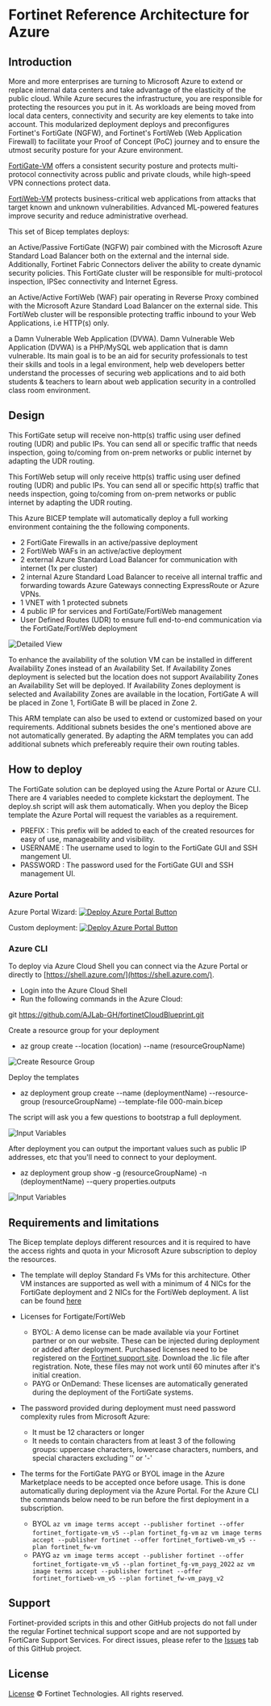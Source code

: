 # Fortinet Reference Architecture for Azure


## Introduction

More and more enterprises are turning to Microsoft Azure to extend or replace internal data centers and take advantage of the elasticity of the public cloud. While Azure secures the infrastructure, you are responsible for protecting the resources you put in it. As workloads are being moved from local data centers, connectivity and security are key elements to take into account. This modularized deployment deploys and preconfigures Fortinet's FortiGate (NGFW), and Fortinet's FortiWeb (Web Application Firewall) to facilitate your Proof of Concept (PoC) journey and to ensure the utmost security posture for your Azure environment.

[FortiGate-VM](https://www.fortinet.com/products/private-cloud-security/fortigate-virtual-appliances) offers a consistent security posture and protects multi-protocol connectivity across public and private clouds, while high-speed VPN connections protect data.

[FortiWeb-VM](https://www.fortinet.com/products/web-application-firewall/fortiweb) protects business-critical web applications from attacks that target known and unknown vulnerabilities. Advanced ML-powered features improve security and reduce administrative overhead.

This set of Bicep templates deploys:

 an Active/Passive FortiGate (NGFW) pair combined with the Microsoft Azure Standard Load Balancer both on the external and the internal side. Additionally, Fortinet Fabric Connectors deliver the ability to create dynamic security policies. This FortiGate cluster will be responsible for multi-protocol inspection, IPSec connectivity and Internet Egress.

 an Active/Active FortiWeb (WAF) pair operating in Reverse Proxy combined with the Microsoft Azure Standard Load Balancer on the external side. This FortiWeb cluster will be responsible protecting traffic inbound to your Web Applications, i.e HTTP(s) only.

 a Damn Vulnerable Web Application (DVWA). Damn Vulnerable Web Application (DVWA) is a PHP/MySQL web application that is damn vulnerable. Its main goal is to be an aid for security professionals to test their skills and tools in a legal environment, help web developers better understand the processes of securing web applications and to aid both students & teachers to learn about web application security in a controlled class room environment.

## Design

This FortiGate setup will receive non-http(s) traffic using user defined routing (UDR) and public IPs. You can send all or specific traffic that needs inspection, going to/coming from on-prem networks or public internet by adapting the UDR routing.

This FortiWeb setup will only receive http(s) traffic using user defined routing (UDR) and public IPs. You can send all or specific http(s) traffic that needs inspection, going to/coming from on-prem networks or public internet by adapting the UDR routing.

This Azure BICEP template will automatically deploy a full working environment containing the the following components.

- 2 FortiGate Firewalls in an active/passive deployment
- 2 FortiWeb WAFs in an active/active deployment
- 2 external Azure Standard Load Balancer for communication with internet (1x per cluster)
- 2 internal Azure Standard Load Balancer to receive all internal traffic and forwarding towards Azure Gateways connecting ExpressRoute or Azure VPNs.
- 1 VNET with 1 protected subnets
- 4 public IP for services and FortiGate/FortiWeb management
- User Defined Routes (UDR) to ensure full end-to-end communication via the FortiGate/FortiWeb deployment

![Detailed View](https://raw.githubusercontent.com/AJLab-GH/fortinetCloudBlueprint/staging/Images/Detailed%20View.png)

To enhance the availability of the solution VM can be installed in different Availability Zones instead of an Availability Set. If Availability Zones deployment is selected but the location does not support Availability Zones an Availability Set will be deployed. If Availability Zones deployment is selected and Availability Zones are available in the location, FortiGate A will be placed in Zone 1, FortiGate B will be placed in Zone 2.

This ARM template can also be used to extend or customized based on your requirements. Additional subnets besides the one's mentioned above are not automatically generated. By adapting the ARM templates you can add additional subnets which prefereably require their own routing tables.

## How to deploy

The FortiGate solution can be deployed using the Azure Portal or Azure CLI. There are 4 variables needed to complete kickstart the deployment. The deploy.sh script will ask them automatically. When you deploy the Bicep template the Azure Portal will request the variables as a requirement.

- PREFIX : This prefix will be added to each of the created resources for easy of use, manageability and visibility.
- USERNAME : The username used to login to the FortiGate GUI and SSH mangement UI.
- PASSWORD : The password used for the FortiGate GUI and SSH management UI.

### Azure Portal

Azure Portal Wizard:
[![Deploy Azure Portal Button](https://raw.githubusercontent.com/Azure/azure-quickstart-templates/master/1-CONTRIBUTION-GUIDE/images/deploytoazure.svg?sanitize=true)](https://portal.azure.com/#create/Microsoft.Template/uri/https%3A%2F%2Fraw.githubusercontent.com%2F40net-cloud%2Ffortinet-azure-solutions%2Fmain%2FFortiGate%2FActive-Active-ELB-ILB%2Fazuredeploy.json/createUIDefinitionUri/https%3A%2F%2Fraw.githubusercontent.com%2F40net-cloud%2Ffortinet-azure-solutions%2Fmain%2FFortiGate%2FActive-Active-ELB-ILB%2FcreateUiDefinition.json)

Custom deployment:
[![Deploy Azure Portal Button](https://raw.githubusercontent.com/Azure/azure-quickstart-templates/master/1-CONTRIBUTION-GUIDE/images/deploytoazure.svg?sanitize=true)](https://portal.azure.com/#create/Microsoft.Template/uri/https%3A%2F%2Fraw.githubusercontent.com%2F40net-cloud%2Ffortinet-azure-solutions%2Fmain%2FFortiGate%2FActive-Active-ELB-ILB%2Fazuredeploy.json)


### Azure CLI

To deploy via Azure Cloud Shell you can connect via the Azure Portal or directly to [https://shell.azure.com/](https://shell.azure.com/).

- Login into the Azure Cloud Shell
- Run the following commands in the Azure Cloud:

git https://github.com/AJLab-GH/fortinetCloudBlueprint.git

Create a resource group for your deployment

- az group create --location (location) --name (resourceGroupName)

![Create Resource Group](https://raw.githubusercontent.com/AJLab-GH/fortinetCloudBlueprint/staging/Images/createRG.png)

Deploy the templates

- az deployment group create --name (deploymentName) --resource-group (resourceGroupName) --template-file 000-main.bicep

The script will ask you a few questions to bootstrap a full deployment.

![Input Variables](https://raw.githubusercontent.com/AJLab-GH/fortinetCloudBlueprint/staging/Images/ProvideValue.png)

After deployment you can output the important values such as public IP addresses, etc that you'll need to connect to your deployment.

- az deployment group show  -g (resourceGroupName)   -n (deploymentName)  --query properties.outputs

![Input Variables](https://raw.githubusercontent.com/AJLab-GH/fortinetCloudBlueprint/staging/Images/Outputs.png)

## Requirements and limitations

The Bicep template deploys different resources and it is required to have the access rights and quota in your Microsoft Azure subscription to deploy the resources.

- The template will deploy Standard Fs VMs for this architecture. Other VM instances are supported as well with a minimum of 4 NICs for the FortiGate deployment and 2 NICs for the FortiWeb deployment. A list can be found [here](https://docs.fortinet.com/document/fortigate/6.4.0/azure-cookbook/562841/instance-type-support)

- Licenses for Fortigate/FortiWeb
  - BYOL: A demo license can be made available via your Fortinet partner or on our website. These can be injected during deployment or added after deployment. Purchased licenses need to be registered on the [Fortinet support site](http://support.fortinet.com). Download the .lic file after registration. Note, these files may not work until 60 minutes after it's initial creation.
  - PAYG or OnDemand: These licenses are automatically generated during the deployment of the FortiGate systems.

- The password provided during deployment must need password complexity rules from Microsoft Azure:
  - It must be 12 characters or longer
  - It needs to contain characters from at least 3 of the following groups: uppercase characters, lowercase characters, numbers, and special characters excluding '\' or '-'

- The terms for the FortiGate PAYG or BYOL image in the Azure Marketplace needs to be accepted once before usage. This is done automatically during deployment via the Azure Portal. For the Azure CLI the commands below need to be run before the first deployment in a subscription.
  - BYOL
`az vm image terms accept --publisher fortinet --offer fortinet_fortigate-vm_v5 --plan fortinet_fg-vm`
`az vm image terms accept --publisher fortinet --offer fortinet_fortiweb-vm_v5 --plan fortinet_fw-vm`
  - PAYG
`az vm image terms accept --publisher fortinet --offer fortinet_fortigate-vm_v5 --plan fortinet_fg-vm_payg_2022`
`az vm image terms accept --publisher fortinet --offer fortinet_fortiweb-vm_v5 --plan fortinet_fw-vm_payg_v2`

## Support

Fortinet-provided scripts in this and other GitHub projects do not fall under the regular Fortinet technical support scope and are not supported by FortiCare Support Services.
For direct issues, please refer to the [Issues](https://github.com/40net-cloud/fortinet-azure-solutions/issues) tab of this GitHub project.

## License

[License](LICENSE) © Fortinet Technologies. All rights reserved.